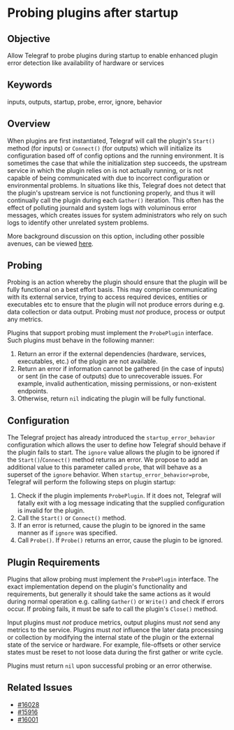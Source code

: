# Probing plugins after startup

## Objective

Allow Telegraf to probe plugins during startup to enable enhanced plugin error 
detection like availability of hardware or services

## Keywords

inputs, outputs, startup, probe, error, ignore, behavior

## Overview

When plugins are first instantiated, Telegraf will call the plugin's `Start()` 
method (for inputs) or `Connect()` (for outputs) which will initialize its 
configuration based off of config options and the running environment. It is 
sometimes the case that while the initialization step succeeds, the upstream 
service in which the plugin relies on is not actually running, or is not capable 
of being communicated with due to incorrect configuration or environmental 
problems. In situations like this, Telegraf does not detect that the plugin's 
upstream service is not functioning properly, and thus it will continually call 
the plugin during each `Gather()` iteration. This often has the effect of 
polluting journald and system logs with voluminous error messages, which creates 
issues for system administrators who rely on such logs to identify other 
unrelated system problems.

More background discussion on this option, including other possible avenues, can 
be viewed [here](https://github.com/influxdata/telegraf/issues/16028).

## Probing

Probing is an action whereby the plugin should ensure that the plugin will be
fully functional on a best effort basis. This may comprise communicating with
its external service, trying to access required devices, entities or executables
etc  to ensure that the plugin will not produce errors during e.g. data collection
or data output. Probing must *not* produce, process or output any metrics.

Plugins that support probing must implement the `ProbePlugin` interface. Such 
plugins must behave in the following manner:

1. Return an error if the external dependencies (hardware, services, 
executables, etc.) of the plugin are not available.
2. Return an error if information cannot be gathered (in the case of inputs) or 
sent (in the case of outputs) due to unrecoverable issues. For example, invalid 
authentication, missing permissions, or non-existent endpoints.
3. Otherwise, return `nil` indicating the plugin will be fully functional.

## Configuration

The Telegraf project has already introduced the `startup_error_behavior` 
configuration which allows the user to define how Telegraf should behave if the 
plugin fails to start. The `ignore` value allows the plugin to be ignored if the 
`Start()`/`Connect()` method returns an error. We propose to add an additional 
value to this parameter called `probe`, that will behave as a superset of the 
`ignore` behavior. When `startup_error_behavior=probe`, Telegraf will perform 
the following steps on plugin startup:

1. Check if the plugin implements `ProbePlugin`. If it does not, Telegraf will 
fatally exit with a log message indicating that the supplied configuration is 
invalid for the plugin.
2. Call the `Start()` or `Connect()` method.
3. If an error is returned, cause the plugin to be ignored in the same manner as 
if `ignore` was specified.
4. Call `Probe()`. If `Probe()` returns an error, cause the plugin to be ignored.

## Plugin Requirements

Plugins that allow probing must implement  the `ProbePlugin` interface. The
exact implementation depend on the plugin's functionality and requirements,
but generally it should take the same actions as it would during normal operation
e.g. calling `Gather()` or `Write()` and check if errors occur. If probing fails, it must
be safe to call the plugin's `Close()` method.

Input plugins must *not* produce metrics, output plugins must *not* send any
metrics to the service. Plugins must *not* influence the later data processing or
collection by modifying the internal state of the plugin or the external state of the
service or hardware. For example, file-offsets or other service states must be
reset to not loose data during the first gather or write cycle.

Plugins must return `nil` upon successful probing or an error otherwise.

## Related Issues

- [#16028](https://github.com/influxdata/telegraf/issues/16028)
- [#15916](https://github.com/influxdata/telegraf/pull/15916)
- [#16001](https://github.com/influxdata/telegraf/pull/16001)


